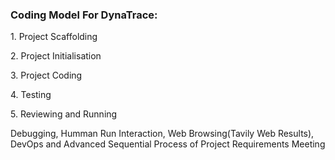 <h3>Coding Model For DynaTrace:</h3>
<p>1. Project Scaffolding</p>
<p>2. Project Initialisation</p>
<p>3. Project Coding</p>
<p>4. Testing</p>
<p>5. Reviewing and Running</p>
<p>Debugging, Humman Run Interaction, Web Browsing(Tavily Web Results), DevOps and Advanced Sequential Process of Project Requirements Meeting</p>
